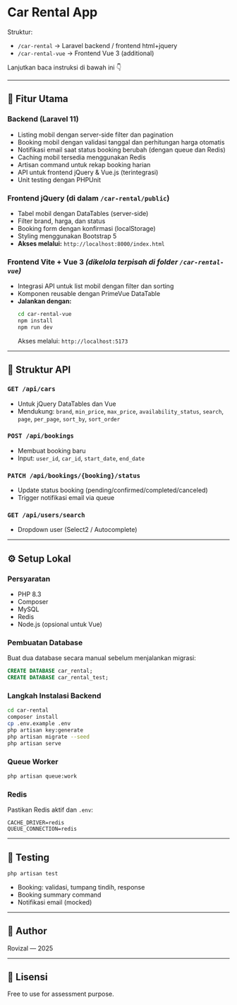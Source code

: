 # Car Rental App

Struktur:

- `/car-rental` → Laravel backend / frontend html+jquery
- `/car-rental-vue` → Frontend Vue 3 (additional)

Lanjutkan baca instruksi di bawah ini 👇

---

## 🚀 Fitur Utama

### Backend (Laravel 11)

- Listing mobil dengan server-side filter dan pagination
- Booking mobil dengan validasi tanggal dan perhitungan harga otomatis
- Notifikasi email saat status booking berubah (dengan queue dan Redis)
- Caching mobil tersedia menggunakan Redis
- Artisan command untuk rekap booking harian
- API untuk frontend jQuery & Vue.js (terintegrasi)
- Unit testing dengan PHPUnit

### Frontend jQuery (di dalam `/car-rental/public`)

- Tabel mobil dengan DataTables (server-side)
- Filter brand, harga, dan status
- Booking form dengan konfirmasi (localStorage)
- Styling menggunakan Bootstrap 5
- **Akses melalui:** `http://localhost:8000/index.html`

### Frontend Vite + Vue 3 _(dikelola terpisah di folder `/car-rental-vue`)_

- Integrasi API untuk list mobil dengan filter dan sorting
- Komponen reusable dengan PrimeVue DataTable
- **Jalankan dengan:**
  ```bash
  cd car-rental-vue
  npm install
  npm run dev
  ```
  Akses melalui: `http://localhost:5173`

---

## 🧱 Struktur API

### `GET /api/cars`

- Untuk jQuery DataTables dan Vue
- Mendukung: `brand`, `min_price`, `max_price`, `availability_status`, `search`, `page`, `per_page`, `sort_by`, `sort_order`

### `POST /api/bookings`

- Membuat booking baru
- Input: `user_id`, `car_id`, `start_date`, `end_date`

### `PATCH /api/bookings/{booking}/status`

- Update status booking (pending/confirmed/completed/canceled)
- Trigger notifikasi email via queue

### `GET /api/users/search`

- Dropdown user (Select2 / Autocomplete)

---

## ⚙️ Setup Lokal

### Persyaratan

- PHP 8.3
- Composer
- MySQL
- Redis
- Node.js (opsional untuk Vue)

### Pembuatan Database

Buat dua database secara manual sebelum menjalankan migrasi:

```sql
CREATE DATABASE car_rental;
CREATE DATABASE car_rental_test;
```

### Langkah Instalasi Backend

```bash
cd car-rental
composer install
cp .env.example .env
php artisan key:generate
php artisan migrate --seed
php artisan serve
```

### Queue Worker

```bash
php artisan queue:work
```

### Redis

Pastikan Redis aktif dan `.env`:

```env
CACHE_DRIVER=redis
QUEUE_CONNECTION=redis
```

---

## 🧪 Testing

```bash
php artisan test
```

- Booking: validasi, tumpang tindih, response
- Booking summary command
- Notifikasi email (mocked)

---

## 👤 Author

Rovizal — 2025

---

## 📁 Lisensi

Free to use for assessment purpose.
